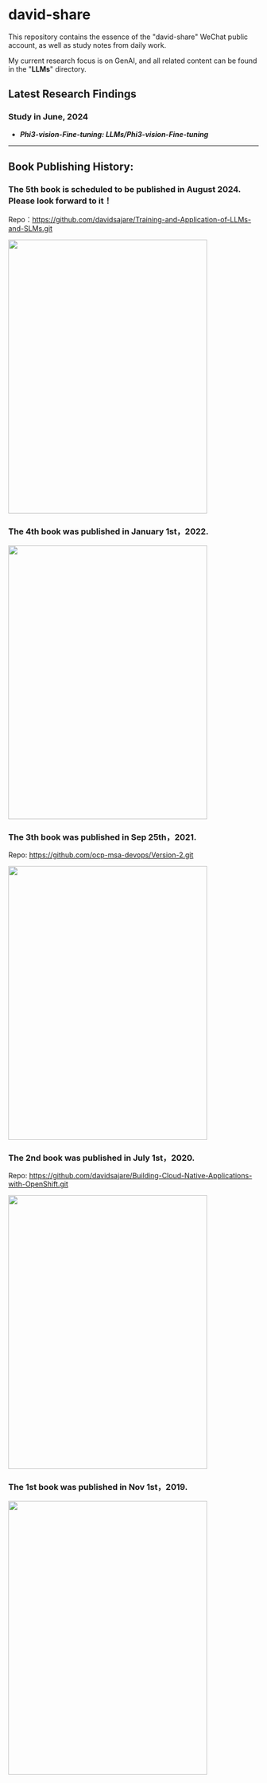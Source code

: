 # david-share
This repository contains the essence of the "david-share" WeChat public account, as well as study notes from daily work. 

My current research focus is on GenAI, and all related content can be found in the "**LLMs**" directory.

## Latest Research Findings 
### Study in June, 2024
* ***Phi3-vision-Fine-tuning: LLMs/Phi3-vision-Fine-tuning***

****

## Book Publishing History: 
### The 5th book is scheduled to be published in August 2024. Please look forward to it！
Repo：https://github.com/davidsajare/Training-and-Application-of-LLMs-and-SLMs.git

<img src="https://github.com/davidsajare/david-share/blob/master/IMAGES/5.png" width="400" height="550">

### The 4th book was published in January 1st，2022. 

<img src="https://github.com/davidsajare/david-share/blob/master/IMAGES/4.png" width="400" height="550">

### The 3th book was published in Sep 25th，2021. 
Repo: https://github.com/ocp-msa-devops/Version-2.git

<img src="https://github.com/davidsajare/david-share/blob/master/IMAGES/3.png" width="400" height="550">


### The 2nd book was published in July 1st，2020. 

Repo: https://github.com/davidsajare/Building-Cloud-Native-Applications-with-OpenShift.git

<img src="https://github.com/davidsajare/david-share/blob/master/IMAGES/2.png" width="400" height="550">

### The 1st book was published in Nov 1st，2019. 

<img src="https://github.com/davidsajare/david-share/blob/master/IMAGES/1.png" width="400" height="550">
